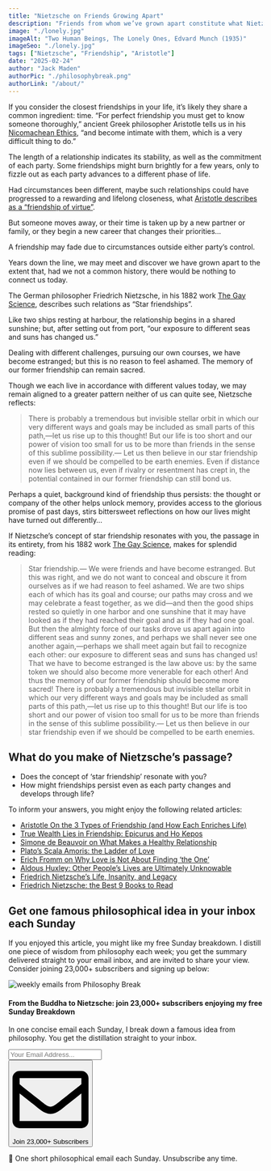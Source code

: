 ```yaml
---
title: "Nietzsche on Friends Growing Apart"
description: "Friends from whom we’ve grown apart constitute what Nietzsche calls a ‘Star friendship’. Estrangement is nothing to be ashamed of: though we once enjoyed a sunny harbour together, we are ships exposed to different seas and suns, whose courses may or may not cross again."
image: "./lonely.jpg"
imageAlt: "Two Human Beings, The Lonely Ones, Edvard Munch (1935)"
imageSeo: "./lonely.jpg"
tags: ["Nietzsche", "Friendship", "Aristotle"]
date: "2025-02-24"
author: "Jack Maden"
authorPic: "./philosophybreak.png"
authorLink: "/about/"
---
```


<span class="big-letter">I</span>f you consider the closest friendships in your life, it’s likely they share a common ingredient: time. “For perfect friendship you must get to know someone thoroughly,” ancient Greek philosopher Aristotle tells us in his <a target="_blank" rel="noopener noreferrer sponsored" href="https://amzn.to/3QvV99G">Nicomachean Ethics</a>, “and become intimate with them, which is a very difficult thing to do.”

The length of a relationship indicates its stability, as well as the commitment of each party. Some friendships might burn brightly for a few years, only to fizzle out as each party advances to a different phase of life.

Had circumstances been different, maybe such relationships could have progressed to a rewarding and lifelong closeness, what [Aristotle describes as a “friendship of virtue”](/articles/aristotle-on-the-3-types-of-friendship-and-how-they-enrich-life/).

But someone moves away, or their time is taken up by a new partner or family, or they begin a new career that changes their priorities…

A friendship may fade due to circumstances outside either party’s control.

Years down the line, we may meet and discover we have grown apart to the extent that, had we not a common history, there would be nothing to connect us today.

The German philosopher Friedrich Nietzsche, in his 1882 work <a target="_blank" rel="noopener noreferrer sponsored" href="https://amzn.to/3F0970F">The Gay Science</a>, describes such relations as “Star friendships”.

Like two ships resting at harbour, the relationship begins in a shared sunshine; but, after setting out from port, “our exposure to different seas and suns has changed us.”

Dealing with different challenges, pursuing our own courses, we have become estranged; but this is no reason to feel ashamed. The memory of our former friendship can remain sacred.

Though we each live in accordance with different values today, we may remain aligned to a greater pattern neither of us can quite see, Nietzsche reflects:

>There is probably a tremendous but invisible stellar orbit in which our very different ways and goals may be included as small parts of this path,—let us rise up to this thought! But our life is too short and our power of vision too small for us to be more than friends in the sense of this sublime possibility.— Let us then believe in our star friendship even if we should be compelled to be earth enemies.
Even if distance now lies between us, even if rivalry or resentment has crept in, the potential contained in our former friendship can still bond us.

Perhaps a quiet, background kind of friendship thus persists: the thought or company of the other helps unlock memory, provides access to the glorious promise of past days, stirs bittersweet reflections on how our lives might have turned out differently…

If Nietzsche’s concept of star friendship resonates with you, the passage in its entirety, from his 1882 work <a target="_blank" rel="noopener noreferrer sponsored" href="https://amzn.to/3F0970F">The Gay Science</a>, makes for splendid reading:

>Star friendship.— We were friends and have become estranged. But this was right, and we do not want to conceal and obscure it from ourselves as if we had reason to feel ashamed. We are two ships each of which has its goal and course; our paths may cross and we may celebrate a feast together, as we did—and then the good ships rested so quietly in one harbor and one sunshine that it may have looked as if they had reached their goal and as if they had one goal. But then the almighty force of our tasks drove us apart again into different seas and sunny zones, and perhaps we shall never see one another again,—perhaps we shall meet again but fail to recognize each other: our exposure to different seas and suns has changed us! That we have to become estranged is the law above us: by the same token we should also become more venerable for each other! And thus the memory of our former friendship should become more sacred! There is probably a tremendous but invisible stellar orbit in which our very different ways and goals may be included as small parts of this path,—let us rise up to this thought! But our life is too short and our power of vision too small for us to be more than friends in the sense of this sublime possibility.— Let us then believe in our star friendship even if we should be compelled to be earth enemies.

## What do you make of Nietzsche’s passage?

- Does the concept of ‘star friendship’ resonate with you?
- How might friendships persist even as each party changes and develops through life?

To inform your answers, you might enjoy the following related articles:

- [Aristotle On the 3 Types of Friendship (and How Each Enriches Life)](/articles/aristotle-on-the-3-types-of-friendship-and-how-they-enrich-life/)
- [True Wealth Lies in Friendship: Epicurus and Ho Kepos](/articles/true-wealth-lies-in-friendship-epicurus-and-ho-kepos/)
- [Simone de Beauvoir on What Makes a Healthy Relationship](/articles/authentic-love-simone-de-beauvoir-on-what-makes-a-healthy-relationship/)
- [Plato’s Scala Amoris: the Ladder of Love](/articles/plato-scala-amoris-the-ladder-of-love/)
- [Erich Fromm on Why Love is Not About Finding ‘the One’](/articles/erich-fromm-on-why-love-is-not-about-finding-the-one/)
- [Aldous Huxley: Other People’s Lives are Ultimately Unknowable](/articles/aldous-huxley-other-peoples-lives-are-ultimately-unknowable/)
- [Friedrich Nietzsche’s Life, Insanity, and Legacy](/articles/friedrich-nietzsches-life-insanity-and-legacy/)
- [Friedrich Nietzsche: the Best 9 Books to Read](/reading-lists/friedrich-nietzsche/)

## Get one famous philosophical idea in your inbox each Sunday

<span class="big-letter">I</span>f you enjoyed this article, you might like my free Sunday breakdown. I distill one piece of wisdom from philosophy each week; you get the summary delivered straight to your email inbox, and are invited to share your view. Consider joining 23,000+ subscribers and signing up below:

<!--big subscribe-->
<div class="course-promo darkradial-background subscribe text-center">
    <img src="/static/6313d50bc32799a6c869239128784c7b/e7f7a/weekly-break.webp" alt="weekly emails from Philosophy Break">
    <h4>From the Buddha to Nietzsche: join 23,000+ subscribers enjoying my free Sunday Breakdown</h4>
    <p class="small-grey-font no-mar-bottom">In one concise email each Sunday, I break down a famous idea from philosophy. You get the distillation straight to your inbox.</p>
    <div class="small-pad-top">
        <form action="https://app.convertkit.com/forms/5812400/subscriptions" method="post" data-sv-form="5812400" data-uid="be0e52d3c0" data-format="inline" data-version="6" data-options="{&quot;settings&quot;:{&quot;after_subscribe&quot;:{&quot;action&quot;:&quot;message&quot;,&quot;success_message&quot;:&quot;Thank you, philosopher! Your welcome email will land in your inbox shortly.&quot;,&quot;redirect_url&quot;:&quot;/thank-you/&quot;},&quot;analytics&quot;:{&quot;google&quot;:null,&quot;fathom&quot;:null,&quot;facebook&quot;:null,&quot;segment&quot;:null,&quot;pinterest&quot;:null,&quot;sparkloop&quot;:null,&quot;googletagmanager&quot;:null},&quot;modal&quot;:{&quot;trigger&quot;:&quot;timer&quot;,&quot;scroll_percentage&quot;:null,&quot;timer&quot;:5,&quot;devices&quot;:&quot;all&quot;,&quot;show_once_every&quot;:15},&quot;powered_by&quot;:{&quot;show&quot;:false,&quot;url&quot;:&quot;https://convertkit.com/features/forms?utm_campaign=poweredby&amp;utm_content=form&amp;utm_medium=referral&amp;utm_source=dynamic&quot;},&quot;recaptcha&quot;:{&quot;enabled&quot;:false},&quot;return_visitor&quot;:{&quot;action&quot;:&quot;show&quot;,&quot;custom_content&quot;:&quot;&quot;},&quot;slide_in&quot;:{&quot;display_in&quot;:&quot;bottom_right&quot;,&quot;trigger&quot;:&quot;timer&quot;,&quot;scroll_percentage&quot;:null,&quot;timer&quot;:5,&quot;devices&quot;:&quot;all&quot;,&quot;show_once_every&quot;:15},&quot;sticky_bar&quot;:{&quot;display_in&quot;:&quot;top&quot;,&quot;trigger&quot;:&quot;timer&quot;,&quot;scroll_percentage&quot;:null,&quot;timer&quot;:5,&quot;devices&quot;:&quot;all&quot;,&quot;show_once_every&quot;:15}},&quot;version&quot;:&quot;6&quot;}" min-width="400 500 600 700 800">
        <div data-style="clean"><ul data-element="errors" data-group="alert"></ul><div data-element="fields" data-stacked="false">
            <div>
                <input name="email_address" aria-label="Your Email Address..." placeholder="Your Email Address..." required type="email" />
            </div>
            <button class="button primary" type="submit" data-element="submit"><div><div></div><div></div><div></div></div><span><svg xmlns="http://www.w3.org/2000/svg" viewBox="0 0 512 512"><path d="M464 64H48C21.49 64 0 85.49 0 112v288c0 26.51 21.49 48 48 48h416c26.51 0 48-21.49 48-48V112c0-26.51-21.49-48-48-48zm0 48v40.805c-22.422 18.259-58.168 46.651-134.587 106.49-16.841 13.247-50.201 45.072-73.413 44.701-23.208.375-56.579-31.459-73.413-44.701C106.18 199.465 70.425 171.067 48 152.805V112h416zM48 400V214.398c22.914 18.251 55.409 43.862 104.938 82.646 21.857 17.205 60.134 55.186 103.062 54.955 42.717.231 80.509-37.199 103.053-54.947 49.528-38.783 82.032-64.401 104.947-82.653V400H48z"/></svg>Join 23,000+ Subscribers</span></button>
            </div>
            </div>
        </form>
        <p class="tiny-mar-top no-mar-bottom review-font">💭 One short philosophical email each Sunday. Unsubscribe any time.</p>
    </div>
</div>
</div>